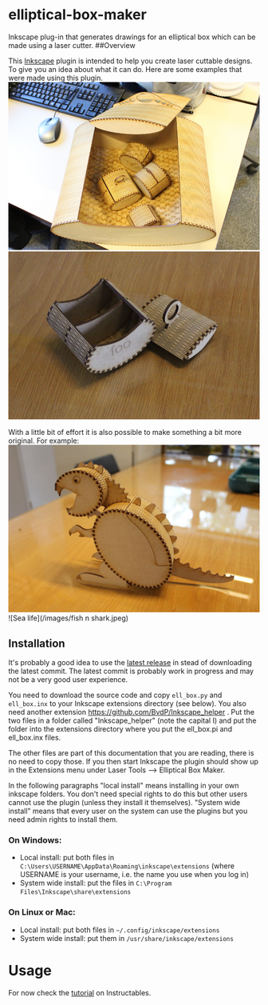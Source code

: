# elliptical-box-maker

Inkscape plug-in that generates drawings for an elliptical box which can be made using a laser cutter.
##Overview

This [Inkscape](https://inkscape.org/) plugin is intended to help you create laser cuttable designs.
To give you an idea about what it can do. Here are some examples that were made using this plugin.
![Boxes](/images/boxes.jpeg)
![Simple box](/images/foobarbox.jpeg)

With a little bit of effort it is also possible to make something a bit more original. For example:
![A dinosaur](/images/dinosaur.jpeg)
![Sea life](/images/fish n shark.jpeg)


## Installation
It's probably a good idea to use the [latest release](https://github.com/BvdP/elliptical-box-maker/releases) in stead of downloading the latest commit. 
The latest commit is probably work in progress and may not be a very good user experience.

You need to download the source code and copy `ell_box.py` and `ell_box.inx` to your Inkscape extensions directory (see below). You also need another extension https://github.com/BvdP/Inkscape_helper . Put the two files in a folder called "Inkscape_helper" (note the capital I) and put the folder into the extensions directory where you put the ell_box.pi and ell_box.inx files.

The other files are part of this documentation that you are reading, there is no need to copy those.
If you then start Inkscape the plugin should show up in the Extensions menu under Laser Tools --> Elliptical Box Maker.

In the following paragraphs "local install" means installing in your own inkscape folders. You don't need special rights to do this but other users cannot use the plugin (unless they install it themselves).
"System wide install" means that every user on the system can use the plugins but you need admin rights to install them.

### On Windows:
* Local install: put both files in `C:\Users\USERNAME\AppData\Roaming\inkscape\extensions` (where USERNAME is your username, i.e. the name you use when you log in)
* System wide install: put the files in `C:\Program Files\Inkscape\share\extensions`

### On Linux or Mac:
* Local install: put both files in `~/.config/inkscape/extensions`
* System wide install: put them in `/usr/share/inkscape/extensions`

# Usage

For now check the [tutorial](http://www.instructables.com/id/Generating-elliptical-boxes-using-a-laser-cutter-a/) on Instructables.
